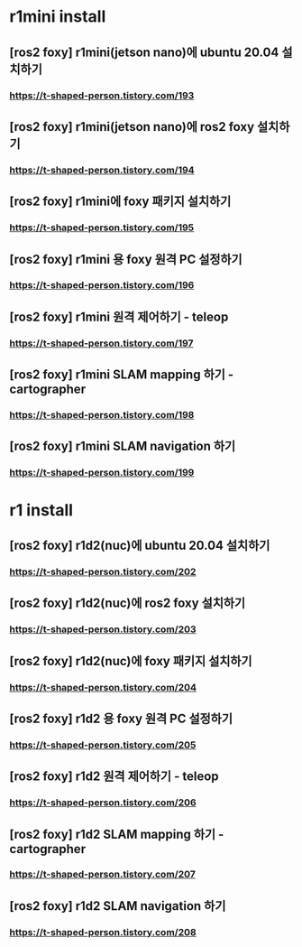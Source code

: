 # r1mini install

## [ros2 foxy] r1mini(jetson nano)에 ubuntu 20.04 설치하기
### https://t-shaped-person.tistory.com/193

## [ros2 foxy] r1mini(jetson nano)에 ros2 foxy 설치하기
### https://t-shaped-person.tistory.com/194

## [ros2 foxy] r1mini에 foxy 패키지 설치하기
### https://t-shaped-person.tistory.com/195

## [ros2 foxy] r1mini 용 foxy 원격 PC 설정하기
### https://t-shaped-person.tistory.com/196

## [ros2 foxy] r1mini 원격 제어하기 - teleop
### https://t-shaped-person.tistory.com/197

## [ros2 foxy] r1mini SLAM mapping 하기 - cartographer
### https://t-shaped-person.tistory.com/198

## [ros2 foxy] r1mini SLAM navigation 하기
### https://t-shaped-person.tistory.com/199
  
  
  
# r1 install

## [ros2 foxy] r1d2(nuc)에 ubuntu 20.04 설치하기
### https://t-shaped-person.tistory.com/202

## [ros2 foxy] r1d2(nuc)에 ros2 foxy 설치하기
### https://t-shaped-person.tistory.com/203

## [ros2 foxy] r1d2(nuc)에 foxy 패키지 설치하기
### https://t-shaped-person.tistory.com/204

## [ros2 foxy] r1d2 용 foxy 원격 PC 설정하기
### https://t-shaped-person.tistory.com/205

## [ros2 foxy] r1d2 원격 제어하기 - teleop
### https://t-shaped-person.tistory.com/206

## [ros2 foxy] r1d2 SLAM mapping 하기 - cartographer
### https://t-shaped-person.tistory.com/207

## [ros2 foxy] r1d2 SLAM navigation 하기
### https://t-shaped-person.tistory.com/208
